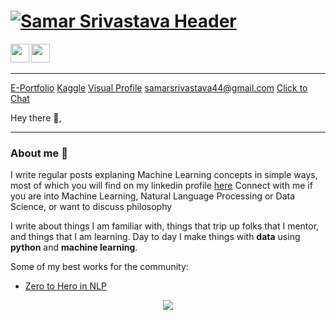 # [![Samar Srivastava Header](https://raw.githubusercontent.com/samacker77/samacker77/master/assests/hero-image.png)](https://samacker77.github.io)
<p align='center'>

<a href="https://www.linkedin.com/in/samacker77l/"><img height="30" src="https://github.com/samacker77/samacker77/blob/master/icon/linkedin.png"></a>&nbsp;&nbsp;
<a href="https://sourcerer.io/samacker77/" target="_blank"><img src="https://raw.githubusercontent.com/samacker77/Zero-to-Hero-in-NLP/master/images/visual.png" align="left" height="30" width="30" ></a>
</p>

---

[E-Portfolio](https://samacker77.github.io)
[Kaggle](https://kaggle.com/samacker77k)
[Visual Profile](https://sourcerer.io/samacker77)
[samarsrivastava44@gmail.com](mailto:samarsrivastava44@gmail.com)
[Click to Chat](https://wa.link/vh8tk9)

Hey there 👋,


 
 ---


### About me 🌱

I write regular posts explaning Machine Learning concepts in simple ways, most of which you will find on my linkedin profile [here](https://linkedin.com/in/samacker77l)
Connect with me if you are into Machine Learning, Natural Language Processing or Data Science, or want to discuss philosophy


I write about things I am familiar with, things that trip up folks that I mentor, and things that I am learning.  Day to day I make things with **data** using **python** and **machine learning**. 

Some of my best works for the community:

- [Zero to Hero in NLP](https://github.com/samacker77/Zero-to-Hero-in-NLP)




<p align='center'>
<img align='center' src="https://visitor-badge.glitch.me/badge?page_id=samacker77.visitor-badge">
 <p/>
